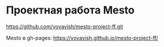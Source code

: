 # Проектная работа Mesto
https://github.com/vovavish/mesto-project-ff.git

Mesto в gh-pages: https://vovavish.github.io/mesto-project-ff/